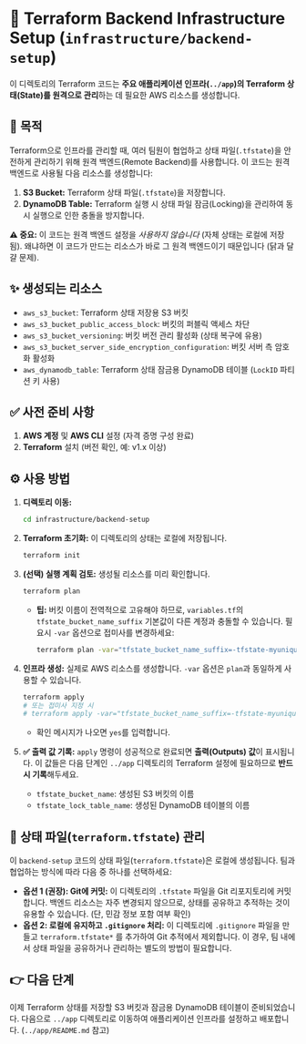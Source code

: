 # 🚀 Terraform Backend Infrastructure Setup (`infrastructure/backend-setup`)

이 디렉토리의 Terraform 코드는 **주요 애플리케이션 인프라(`../app`)의 Terraform 상태(State)를 원격으로 관리**하는 데 필요한 AWS 리소스를 생성합니다.

## 📌 목적

Terraform으로 인프라를 관리할 때, 여러 팀원이 협업하고 상태 파일(`.tfstate`)을 안전하게 관리하기 위해 원격 백엔드(Remote Backend)를 사용합니다. 이 코드는 원격 백엔드로 사용될 다음 리소스를 생성합니다:

1. **S3 Bucket:** Terraform 상태 파일(`.tfstate`)을 저장합니다.
2. **DynamoDB Table:** Terraform 실행 시 상태 파일 잠금(Locking)을 관리하여 동시 실행으로 인한 충돌을 방지합니다.

**⚠️ 중요:** 이 코드는 원격 백엔드 설정을 _사용하지 않습니다_ (자체 상태는 로컬에 저장됨). 왜냐하면 이 코드가 만드는 리소스가 바로 그 원격 백엔드이기 때문입니다 (닭과 달걀 문제).

## ✨ 생성되는 리소스

- `aws_s3_bucket`: Terraform 상태 저장용 S3 버킷
- `aws_s3_bucket_public_access_block`: 버킷의 퍼블릭 액세스 차단
- `aws_s3_bucket_versioning`: 버킷 버전 관리 활성화 (상태 복구에 유용)
- `aws_s3_bucket_server_side_encryption_configuration`: 버킷 서버 측 암호화 활성화
- `aws_dynamodb_table`: Terraform 상태 잠금용 DynamoDB 테이블 (`LockID` 파티션 키 사용)

## ✅ 사전 준비 사항

1. **AWS 계정** 및 **AWS CLI** 설정 (자격 증명 구성 완료)
2. **Terraform** 설치 (버전 확인, 예: v1.x 이상)

## ⚙️ 사용 방법

1. **디렉토리 이동:**

   ```bash
   cd infrastructure/backend-setup
   ```

2. **Terraform 초기화:**
   이 디렉토리의 상태는 로컬에 저장됩니다.

   ```bash
   terraform init
   ```

3. **(선택) 실행 계획 검토:**
   생성될 리소스를 미리 확인합니다.

   ```bash
   terraform plan
   ```

   - **팁:** 버킷 이름이 전역적으로 고유해야 하므로, `variables.tf`의 `tfstate_bucket_name_suffix` 기본값이 다른 계정과 충돌할 수 있습니다. 필요시 `-var` 옵션으로 접미사를 변경하세요:

     ```bash
     terraform plan -var="tfstate_bucket_name_suffix=-tfstate-myuniqueid"
     ```

4. **인프라 생성:**
   실제로 AWS 리소스를 생성합니다. `-var` 옵션은 `plan`과 동일하게 사용할 수 있습니다.

   ```bash
   terraform apply
   # 또는 접미사 지정 시
   # terraform apply -var="tfstate_bucket_name_suffix=-tfstate-myuniqueid"
   ```

   - 확인 메시지가 나오면 `yes`를 입력합니다.

5. **✅ 출력 값 기록:**
   `apply` 명령이 성공적으로 완료되면 **출력(Outputs) 값**이 표시됩니다. 이 값들은 다음 단계인 `../app` 디렉토리의 Terraform 설정에 필요하므로 **반드시 기록**해두세요.
   - `tfstate_bucket_name`: 생성된 S3 버킷의 이름
   - `tfstate_lock_table_name`: 생성된 DynamoDB 테이블의 이름

## 📝 상태 파일(`terraform.tfstate`) 관리

이 `backend-setup` 코드의 상태 파일(`terraform.tfstate`)은 로컬에 생성됩니다. 팀과 협업하는 방식에 따라 다음 중 하나를 선택하세요:

- **옵션 1 (권장): Git에 커밋:**
  이 디렉토리의 `.tfstate` 파일을 Git 리포지토리에 커밋합니다. 백엔드 리소스는 자주 변경되지 않으므로, 상태를 공유하고 추적하는 것이 유용할 수 있습니다. (단, 민감 정보 포함 여부 확인)
- **옵션 2: 로컬에 유지하고 `.gitignore` 처리:**
  이 디렉토리에 `.gitignore` 파일을 만들고 `terraform.tfstate*` 를 추가하여 Git 추적에서 제외합니다. 이 경우, 팀 내에서 상태 파일을 공유하거나 관리하는 별도의 방법이 필요합니다.

## 👉 다음 단계

이제 Terraform 상태를 저장할 S3 버킷과 잠금용 DynamoDB 테이블이 준비되었습니다. 다음으로 `../app` 디렉토리로 이동하여 애플리케이션 인프라를 설정하고 배포합니다. (`../app/README.md` 참고)
